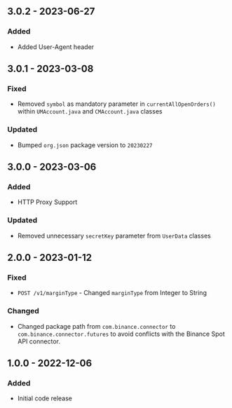 ## 3.0.2 - 2023-06-27

### Added
- Added User-Agent header

## 3.0.1 - 2023-03-08

### Fixed
- Removed `symbol` as mandatory parameter in `currentAllOpenOrders()` within `UMAccount.java` and `CMAccount.java` classes

### Updated
- Bumped `org.json` package version to `20230227`

## 3.0.0 - 2023-03-06

### Added
- HTTP Proxy Support

### Updated
- Removed unnecessary `secretKey` parameter from `UserData` classes

## 2.0.0 - 2023-01-12

### Fixed
- `POST /v1/marginType` - Changed `marginType` from Integer to String

### Changed
- Changed package path from `com.binance.connector` to `com.binance.connector.futures` to avoid conflicts with the Binance Spot API connector.

## 1.0.0 - 2022-12-06

### Added
- Initial code release

